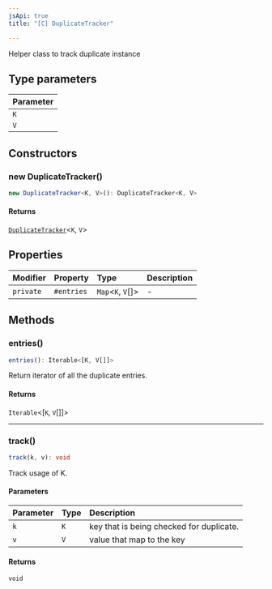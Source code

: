 ```yaml
---
jsApi: true
title: "[C] DuplicateTracker"

---
```

Helper class to track duplicate instance

## Type parameters

| Parameter |
| :------ |
| `K` |
| `V` |

## Constructors

### new DuplicateTracker()

```ts
new DuplicateTracker<K, V>(): DuplicateTracker<K, V>
```

#### Returns

[`DuplicateTracker`](DuplicateTracker.md)<`K`, `V`\>

## Properties

| Modifier | Property | Type | Description |
| :------ | :------ | :------ | :------ |
| `private` | `#entries` | `Map`<`K`, `V`[]\> | - |

## Methods

### entries()

```ts
entries(): Iterable<[K, V[]]>
```

Return iterator of all the duplicate entries.

#### Returns

`Iterable`<[`K`, `V`[]]\>

***

### track()

```ts
track(k, v): void
```

Track usage of K.

#### Parameters

| Parameter | Type | Description |
| :------ | :------ | :------ |
| `k` | `K` | key that is being checked for duplicate. |
| `v` | `V` | value that map to the key |

#### Returns

`void`
